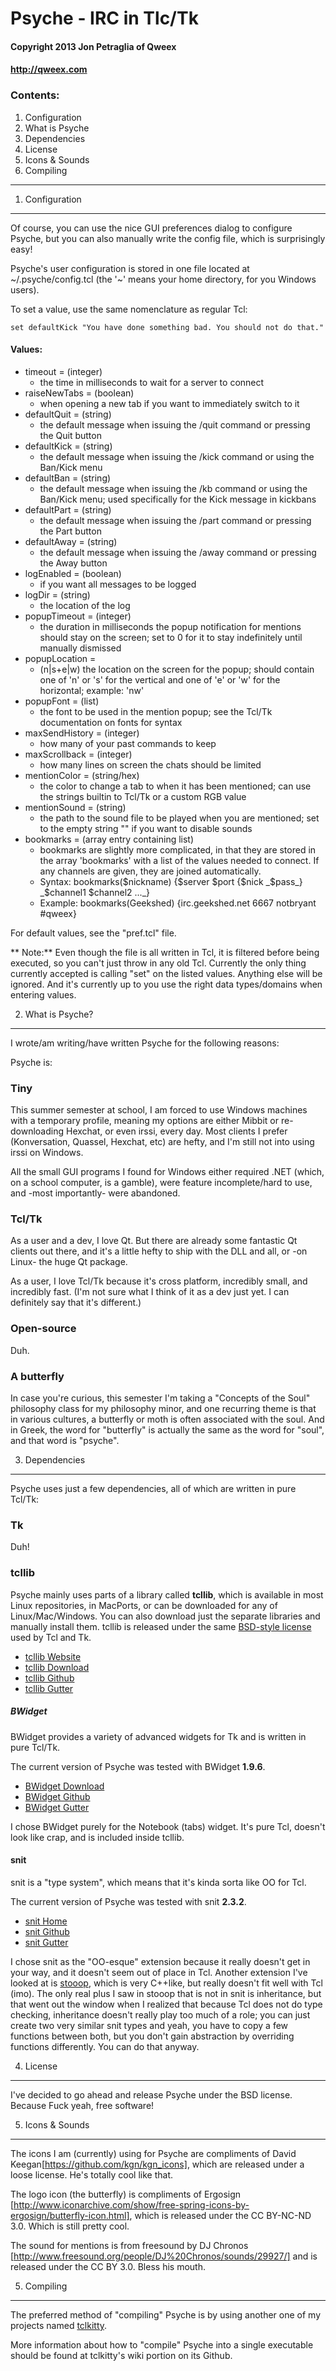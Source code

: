 # Psyche - IRC in Tlc/Tk #
#### Copyright 2013 Jon Petraglia of Qweex ####
#### http://qweex.com ####

### Contents: ###
  1. Configuration
  2. What is Psyche
  3. Dependencies
  4. License
  5. Icons & Sounds
  6. Compiling

------------------------------------------------------

1. Configuration
----------------

Of course, you can use the nice GUI preferences dialog to configure Psyche, but you can also manually write the config file, which is surprisingly easy!

Psyche's user configuration is stored in one file located at ~/.psyche/config.tcl (the '~' means your home directory, for you Windows users). 

To set a value, use the same nomenclature as regular Tcl:

    set defaultKick "You have done something bad. You should not do that."

#### Values: ###

  * timeout = (integer)
    * the time in milliseconds to wait for a server to connect
  * raiseNewTabs = (boolean)
    * when opening a new tab if you want to immediately switch to it
  * defaultQuit = (string)
    * the default message when issuing the /quit command or pressing the Quit button
  * defaultKick = (string)
    * the default message when issuing the /kick command or using the Ban/Kick menu
  * defaultBan = (string) 
    * the default message when issuing the /kb command or using the Ban/Kick menu; used specifically for the Kick message in kickbans
  * defaultPart = (string)
    * the default message when issuing the /part command or pressing the Part button
  * defaultAway = (string)
    * the default message when issuing the /away command or pressing the Away button
  * logEnabled = (boolean)
    * if you want all messages to be logged
  * logDir = (string)
    * the location of the log
  * popupTimeout = (integer)
    * the duration in milliseconds the popup notification for mentions should stay on the screen; set to 0 for it to stay indefinitely until manually dismissed
  * popupLocation =
    * (n|s+e|w) the location on the screen for the popup; should contain one of 'n' or 's' for the vertical and one of 'e' or 'w' for the horizontal; example: 'nw'
  * popupFont = (list)
    * the font to be used in the mention popup; see the Tcl/Tk documentation on fonts for syntax
  * maxSendHistory = (integer)
    * how many of your past commands to keep
  * maxScrollback = (integer)
    * how many lines on screen the chats should be limited
  * mentionColor = (string/hex)
    * the color to change a tab to when it has been mentioned; can use the strings builtin to Tcl/Tk or a custom RGB value
  * mentionSound = (string)
    * the path to the sound file to be played when you are mentioned; set to the empty string "" if you want to disable sounds
  * bookmarks = (array entry containing list)
    * bookmarks are slightly more complicated, in that they are stored in the array 'bookmarks' with a list of the values needed to connect. If any channels are given, they are joined automatically.
    * Syntax:   bookmarks($nickname) {$server $port {$nick _$pass_} _$channel1 $channel2 ..._}
    * Example:  bookmarks(Geekshed) {irc.geekshed.net 6667 notbryant #qweex}

For default values, see the "pref.tcl" file.

** Note:** Even though the file is all written in Tcl, it is filtered before being executed, so you can't just throw in any old Tcl. Currently the only thing currently accepted is calling "set" on the listed values. Anything else will be ignored.
And it's currently up to you use the right data types/domains when entering values.


2. What is Psyche?
------------------

I wrote/am writing/have written Psyche for the following reasons:

Psyche is:

### Tiny ###
This summer semester at school, I am forced to use Windows machines with a temporary
profile, meaning my options are either Mibbit or re-downloading Hexchat, or even irssi,
every day. Most clients I prefer (Konversation, Quassel, Hexchat, etc) are hefty,
and I'm still not into using irssi on Windows.

All the small GUI programs I found for Windows either required .NET (which, on a school
computer, is a gamble), were feature incomplete/hard to use, and -most importantly- were
abandoned.

### Tcl/Tk ###
As a user and a dev, I love Qt. But there are already some fantastic Qt clients out there,
and it's a little hefty to ship with the DLL and all, or -on Linux- the huge Qt package.

As a user, I love Tcl/Tk because it's cross platform, incredibly small, and incredibly fast.
(I'm not sure what I think of it as a dev just yet. I can definitely say that it's different.)

### Open-source ###
Duh.

### A butterfly ###
In case you're curious, this semester I'm taking a "Concepts of the Soul" philosophy class for
my philosophy minor, and one recurring theme is that in various cultures, a butterfly or moth
is often associated with the soul. And in Greek, the word for "butterfly" is actually the same
as the word for "soul", and that word is "psyche".



3. Dependencies
---------------
Psyche uses just a few dependencies, all of which are written in pure Tcl/Tk:

### Tk ###

Duh!

### tcllib ###
Psyche mainly uses parts of a library called **tcllib**, which is available in most Linux
repositories, in MacPorts, or can be downloaded for any of Linux/Mac/Windows. You can also download
just the separate libraries and manually install them.
tcllib is released under the same [BSD-style license](http://www.tcl.tk/software/tcltk/license.html)
used by Tcl and Tk.

  * [tcllib Website](http://core.tcl.tk/tcllib/home)
  * [tcllib Download](http://core.tcl.tk/tcllib/wiki?name=Downloads)
  * [tcllib Github](https://github.com/tcltk/tcllib)
  * [tcllib Gutter](http://www.flightlab.com/~joe/gutter/packages/tcllib.html)

##### BWidget #####

BWidget provides a variety of advanced widgets for Tk and is written in pure Tcl/Tk.

The current version of Psyche was tested with BWidget **1.9.6**.

  * [BWidget Download](http://sourceforge.net/projects/tcllib/files/BWidget)
  * [BWidget Github](https://github.com/tcltk/bwidget)
  * [BWidget Gutter](http://www.flightlab.com/~joe/gutter/packages/bwidget.html)

I chose BWidget purely for the Notebook (tabs) widget. It's pure Tcl, doesn't look like crap, and is
included inside tcllib.

#### snit ####

snit is a "type system", which means that it's kinda sorta like OO for Tcl.

The current version of Psyche was tested with snit **2.3.2**.

  * [snit Home](http://www.flightlab.com/~joe/gutter/packages/snit.html)
  * [snit Github](https://github.com/tcltk/tcllib/tree/master/modules/snit)
  * [snit Gutter](http://www.flightlab.com/~joe/gutter/packages/snit.html)


I chose snit as the "OO-esque" extension because it really doesn't get in your way, and it
doesn't seem out of place in Tcl. Another extension I've looked at is
[stooop](http://jfontain.free.fr/stooop.html), which is very C++like, but really doesn't
fit well with Tcl (imo). The only real plus I saw in stooop that is not in snit is inheritance,
but that went out the window when I realized that because Tcl does not do type checking,
inheritance doesn't really play too much of a role; you can just create two very similar snit
types and yeah, you have to copy a few functions between both, but you don't gain abstraction
by overriding functions differently. You can do that anyway.


4. License
----------
I've decided to go ahead and release Psyche under the BSD license.
Because Fuck yeah, free software!


5. Icons & Sounds
-----------------
The icons I am (currently) using for Psyche are compliments of David Keegan[https://github.com/kgn/kgn_icons],
which are released under a loose license. He's totally cool like that.

The logo icon (the butterfly) is compliments of Ergosign
[http://www.iconarchive.com/show/free-spring-icons-by-ergosign/butterfly-icon.html],
which is released under the CC BY-NC-ND 3.0. Which is still pretty cool.

The sound for mentions is from freesound by DJ Chronos [http://www.freesound.org/people/DJ%20Chronos/sounds/29927/]
and is released under the CC BY 3.0. Bless his mouth.

5. Compiling
-----------------
The preferred method of "compiling" Psyche is by using another one of my projects named [tclkitty](https://github.com/notbryant/tclkitty).

More information about how to "compile" Psyche into a single executable should be found at tclkitty's wiki portion on its Github.